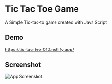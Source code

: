 
# Tic Tac Toe Game
A Simple Tic-tac-to game created with Java Script




## Demo

https://tic-tac-toe-012.netlify.app/

## Screenshot

![App Screenshot](https://i.postimg.cc/Fz9WPBmY/Title-Google-Chrome-16-12-2022-12-22-22-am.png)

